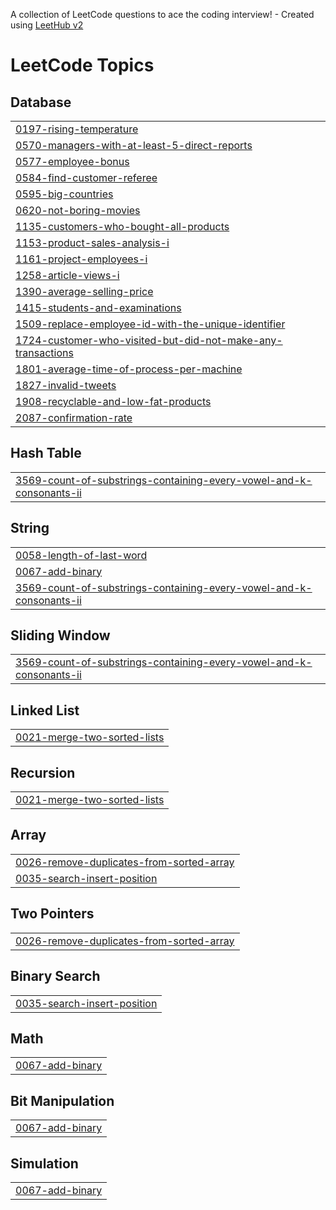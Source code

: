 A collection of LeetCode questions to ace the coding interview! - Created using [LeetHub v2](https://github.com/arunbhardwaj/LeetHub-2.0)
<!---LeetCode Topics Start-->
# LeetCode Topics
## Database
|  |
| ------- |
| [0197-rising-temperature](https://github.com/dharanisri-2004/leetcode/tree/master/0197-rising-temperature) |
| [0570-managers-with-at-least-5-direct-reports](https://github.com/dharanisri-2004/leetcode/tree/master/0570-managers-with-at-least-5-direct-reports) |
| [0577-employee-bonus](https://github.com/dharanisri-2004/leetcode/tree/master/0577-employee-bonus) |
| [0584-find-customer-referee](https://github.com/dharanisri-2004/leetcode/tree/master/0584-find-customer-referee) |
| [0595-big-countries](https://github.com/dharanisri-2004/leetcode/tree/master/0595-big-countries) |
| [0620-not-boring-movies](https://github.com/dharanisri-2004/leetcode/tree/master/0620-not-boring-movies) |
| [1135-customers-who-bought-all-products](https://github.com/dharanisri-2004/leetcode/tree/master/1135-customers-who-bought-all-products) |
| [1153-product-sales-analysis-i](https://github.com/dharanisri-2004/leetcode/tree/master/1153-product-sales-analysis-i) |
| [1161-project-employees-i](https://github.com/dharanisri-2004/leetcode/tree/master/1161-project-employees-i) |
| [1258-article-views-i](https://github.com/dharanisri-2004/leetcode/tree/master/1258-article-views-i) |
| [1390-average-selling-price](https://github.com/dharanisri-2004/leetcode/tree/master/1390-average-selling-price) |
| [1415-students-and-examinations](https://github.com/dharanisri-2004/leetcode/tree/master/1415-students-and-examinations) |
| [1509-replace-employee-id-with-the-unique-identifier](https://github.com/dharanisri-2004/leetcode/tree/master/1509-replace-employee-id-with-the-unique-identifier) |
| [1724-customer-who-visited-but-did-not-make-any-transactions](https://github.com/dharanisri-2004/leetcode/tree/master/1724-customer-who-visited-but-did-not-make-any-transactions) |
| [1801-average-time-of-process-per-machine](https://github.com/dharanisri-2004/leetcode/tree/master/1801-average-time-of-process-per-machine) |
| [1827-invalid-tweets](https://github.com/dharanisri-2004/leetcode/tree/master/1827-invalid-tweets) |
| [1908-recyclable-and-low-fat-products](https://github.com/dharanisri-2004/leetcode/tree/master/1908-recyclable-and-low-fat-products) |
| [2087-confirmation-rate](https://github.com/dharanisri-2004/leetcode/tree/master/2087-confirmation-rate) |
## Hash Table
|  |
| ------- |
| [3569-count-of-substrings-containing-every-vowel-and-k-consonants-ii](https://github.com/dharanisri-2004/leetcode/tree/master/3569-count-of-substrings-containing-every-vowel-and-k-consonants-ii) |
## String
|  |
| ------- |
| [0058-length-of-last-word](https://github.com/dharanisri-2004/leetcode/tree/master/0058-length-of-last-word) |
| [0067-add-binary](https://github.com/dharanisri-2004/leetcode/tree/master/0067-add-binary) |
| [3569-count-of-substrings-containing-every-vowel-and-k-consonants-ii](https://github.com/dharanisri-2004/leetcode/tree/master/3569-count-of-substrings-containing-every-vowel-and-k-consonants-ii) |
## Sliding Window
|  |
| ------- |
| [3569-count-of-substrings-containing-every-vowel-and-k-consonants-ii](https://github.com/dharanisri-2004/leetcode/tree/master/3569-count-of-substrings-containing-every-vowel-and-k-consonants-ii) |
## Linked List
|  |
| ------- |
| [0021-merge-two-sorted-lists](https://github.com/dharanisri-2004/leetcode/tree/master/0021-merge-two-sorted-lists) |
## Recursion
|  |
| ------- |
| [0021-merge-two-sorted-lists](https://github.com/dharanisri-2004/leetcode/tree/master/0021-merge-two-sorted-lists) |
## Array
|  |
| ------- |
| [0026-remove-duplicates-from-sorted-array](https://github.com/dharanisri-2004/leetcode/tree/master/0026-remove-duplicates-from-sorted-array) |
| [0035-search-insert-position](https://github.com/dharanisri-2004/leetcode/tree/master/0035-search-insert-position) |
## Two Pointers
|  |
| ------- |
| [0026-remove-duplicates-from-sorted-array](https://github.com/dharanisri-2004/leetcode/tree/master/0026-remove-duplicates-from-sorted-array) |
## Binary Search
|  |
| ------- |
| [0035-search-insert-position](https://github.com/dharanisri-2004/leetcode/tree/master/0035-search-insert-position) |
## Math
|  |
| ------- |
| [0067-add-binary](https://github.com/dharanisri-2004/leetcode/tree/master/0067-add-binary) |
## Bit Manipulation
|  |
| ------- |
| [0067-add-binary](https://github.com/dharanisri-2004/leetcode/tree/master/0067-add-binary) |
## Simulation
|  |
| ------- |
| [0067-add-binary](https://github.com/dharanisri-2004/leetcode/tree/master/0067-add-binary) |
<!---LeetCode Topics End-->